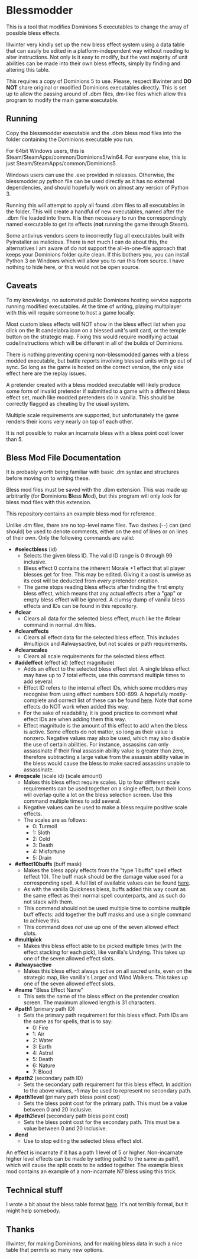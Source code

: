 # Blessmodder

This is a tool that modifies Dominions 5 executables to change the array of possible bless effects.

Illwinter very kindly set up the new bless effect system using a data table that can easily be edited in a platform-independent way without needing to alter instructions. Not only is it easy to modify, but the vast majority of unit abilities can be made into their own bless effects, simply by finding and altering this table.

This requires a copy of Dominions 5 to use. Please, respect Illwinter and **DO NOT** share original or modified Dominions executables directly. This is set up to allow the passing around of .dbm files, dm-like files which allow this program to modify the main game executable. 

## Running

Copy the blessmodder executable and the .dbm bless mod files into the folder containing the Dominions executable you run.

For 64bit Windows users, this is Steam/SteamApps/common/Dominions5/win64.
For everyone else, this is just Steam/SteamApps/common/Dominions5.

Windows users can use the .exe provided in releases. Otherwise, the blessmodder.py python file can be used directly as it has no external dependencies, and should hopefully work on almost any version of Python 3.

Running this will attempt to apply all found .dbm files to all executables in the folder. This will create a handful of new executables, named after the .dbm file loaded into them. It is then necessary to run the correspondingly named executable to get its effects (**not** running the game through Steam).

Some antivirus vendors seem to incorrectly flag all executables built with PyInstaller as malicious. There is not much I can do about this, the alternatives I am aware of do not support the all-in-one-file approach that keeps your Dominions folder quite clean. If this bothers you, you can install Python 3 on Windows which will allow you to run this from source. I have nothing to hide here, or this would not be open source.

## Caveats

To my knowledge, no automated public Dominions hosting service supports running modified executables. At the time of writing, playing multiplayer with this will require someone to host a game locally.

Most custom bless effects will NOT show in the bless effect list when you click on the lit candelabra icon on a blessed unit's unit card, or the temple button on the strategic map. Fixing this would require modifying actual code/instructions which will be different in all of the builds of Dominions.

There is nothing preventing opening non-blessmodded games with a bless modded executable, but battle reports involving blessed units with go out of sync. So long as the game is hosted on the correct version, the only side effect here are the replay issues.

A pretender created with a bless modded executable will likely produce some form of invalid pretender if submitted to a game with a different bless effect set, much like modded pretenders do in vanilla. This should be correctly flagged as cheating by the usual system.

Multiple scale requirements are supported, but unfortunately the game renders their icons very nearly on top of each other.

It is not possible to make an incarnate bless with a bless point cost lower than 5. 

## Bless Mod File Documentation

It is probably worth being familiar with basic .dm syntax and structures before moving on to writing these.

Bless mod files must be saved with the .dbm extension. This was made up arbitrarily (for **D**ominions **B**less **M**od), but this program will only look for bless mod files with this extension.

This repository contains an example bless mod for reference.

Unlike .dm files, there are no top-level name files. Two dashes (--) can (and should) be used to denote comments, either on the end of lines or on lines of their own. Only the following commands are valid:

  * **\#selectbless** (id)
    * Selects the given bless ID. The valid ID range is 0 through 99 inclusive. 
    * Bless effect 0 contains the inherent Morale +1 effect that all player blesses get for free. This may be edited. Giving it a cost is unwise as its cost will be deducted from *every* pretender creation. 
    * The game stops reading bless effects after finding the first empty bless effect, which means that any actual effects after a "gap" or empty bless effect will be ignored. A clumsy dump of vanilla bless effects and IDs can be found in this repository.
  * **\#clear**
    * Clears all data for the selected bless effect, much like the #clear command in normal .dm files.
  * **\#cleareffects**
    * Clears all effect data for the selected bless effect. This includes #multipick and #alwaysactive, but not scales or path requirements.
  * **\#clearscales**
    * Clears all scale requirements for the selected bless effect.
  * **\#addeffect** (effect id) (effect magnitude)
    * Adds an effect to the selected bless effect slot. A single bless effect may have up to 7 total effects, use this command multiple times to add several.
    * Effect ID refers to the internal effect IDs, which some modders may recognise from using effect numbers 500-699. A hopefully mostly-complete and correct list of these can be found [here](https://docs.google.com/spreadsheets/d/1G2pZXwdo_c_QxLmIBZhl1E-UNGma__I9yuZTmJiuMhE). Note that some effects do NOT work when added this way.
    * For the sake of readability, it is good practice to comment what effect IDs are when adding them this way.
    * Effect magnitude is the amount of this effect to add when the bless is active. Some effects do not matter, so long as their value is nonzero. Negative values may also be used, which may also disable the use of certain abilities. For instance, assassins can only assassinate if their final assassin ability value is greater than zero, therefore subtracting a large value from the assassin ability value in the bless would cause the bless to make sacred assassins unable to assassinate.
  * **\#reqscale** (scale id) (scale amount)
    * Makes this bless effect require scales. Up to four different scale requirements can be used together on a single effect, but their icons will overlap quite a lot on the bless selection screen. Use this command multiple times to add several.
    * Negative values can be used to make a bless require positive scale effects.
    * The scales are as follows:
      * 0: Turmoil
      * 1: Sloth
      * 2: Cold
      * 3: Death
      * 4: Misfortune
      * 5: Drain
  * **\#effect10buffs** (buff mask)
    * Makes the bless apply effects from the "type 1 buffs" spell effect (effect 10). The buff mask should be the damage value used for a corresponding spell. A full list of available values can be found [here](https://github.com/larzm42/dom5inspector/blob/gh-pages/gamedata/buffs_1_types.csv).
    * As with the vanilla Quickness bless, buffs added this way count as the same effect as their normal spell counterparts, and as such do not stack with them.
    * This command should not be used multiple time to combine multiple buff effects: add together the buff masks and use a single command to achieve this.
    * This command does *not* use up one of the seven allowed effect slots.
  * **\#multipick**
    * Makes this bless effect able to be picked multiple times (with the effect stacking for each pick), like vanilla's Undying. This takes up one of the seven allowed effect slots.
  * **\#alwaysactive**
    * Makes this bless effect always active on all sacred units, even on the strategic map, like vanilla's Larger and Wind Walkers. This takes up one of the seven allowed effect slots.
  * **\#name** "Bless Effect Name"
    * This sets the name of the bless effect on the pretender creation screen. The maximum allowed length is 31 characters.
  * **\#path1** (primary path ID)
    * Sets the primary path requirement for this bless effect. Path IDs are the same as for spells, that is to say:
      * 0: Fire
      * 1: Air
      * 2: Water
      * 3: Earth
      * 4: Astral
      * 5: Death
      * 6: Nature
      * 7: Blood
  * **\#path2** (secondary path ID)
    * Sets the secondary path requirement for this bless effect. In addition to the above values, -1 may be used to represent no secondary path.
  * **\#path1level** (primary path bless point cost)
    * Sets the bless point cost for the primary path. This must be a value between 0 and 20 inclusive.
  * **\#path2level** (secondary path bless point cost)
    * Sets the bless point cost for the secondary path. This must be a value between 0 and 20 inclusive.
  * **\#end**
    * Use to stop editing the selected bless effect slot.
  
    
An effect is incarnate if it has a path 1 level of 5 or higher. Non-incarnate higher level effects can be made by setting path2 to the same as path1, which will cause the split costs to be added together. The example bless mod contains an example of a non-incarnate N7 bless using this trick.

## Technical stuff

I wrote a bit about the bless table format [here](https://docs.google.com/spreadsheets/d/1kK1nb0Sse2DZg-cyjPappypgIE_lpnPmLIKCqpdYRJ8/edit#gid=0). It's not terribly formal, but it might help somebody.

## Thanks

Illwinter, for making Dominions, and for making bless data in such a nice table that permits so many new options.
